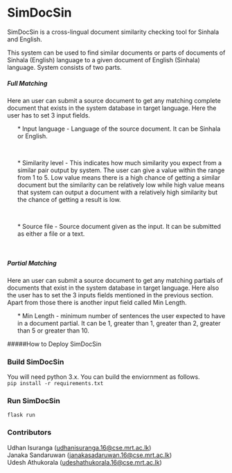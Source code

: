 # SimDocSin

SimDocSin is a cross-lingual document similarity checking tool for Sinhala and English.

This system can be used to find similar documents or parts of documents of Sinhala (English) language to a given document of English (Sinhala) language. System consists of two parts.

##### Full Matching

Here an user can submit a source document to get any matching complete document that exists in the system database in target language. Here the user has to set 3 input fields. <br> 
<ul>* Input language - Language of the source document. It can be Sinhala or English.</ul><br>
<ul>* Similarity level - This indicates how much similarity you expect from a similar pair output by system. The user can give a value within the range from 1 to 5. Low value means there is a high chance of getting a similar document but the similarity can be relatively low while high value means that system can output a document with a relatively high similarity but the chance of getting a result is low.</ul> <br>
<ul>* Source file - Source document given as the input. It can be submitted as either a file or a text.</ul><br>

##### Partial Matching

Here an user can submit a source document to get any matching partials of documents that exist in the system database in target language. Here also the user has to set the 3 inputs fields mentioned in the previous section. Apart from those there is another input field called Min Length. <br> <ul> * Min Length - minimum number of sentences the user expected to have in a document partial. It can be 1, greater than 1, greater than 2, greater than 5 or greater than 10.</ul>

#####How to Deploy SimDocSin

### Build SimDocSin
You will need python 3.x. You can build the enviornment as follows.<br>
```pip install -r requirements.txt```<br>

### Run SimDocSin
```flask run```

### Contributors
Udhan Isuranga (udhanisuranga.16@cse.mrt.ac.lk) <br>
Janaka Sandaruwan (janakasadaruwan.16@cse.mrt.ac.lk) <br>
Udesh Athukorala (udeshathukorala.16@cse.mrt.ac.lk) <br>
